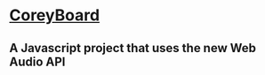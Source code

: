 # [CoreyBoard](https://coreyboard.keaton.dev)
## A Javascript project that uses the new Web Audio API
